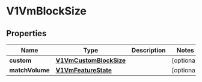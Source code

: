 # V1VmBlockSize

## Properties
Name | Type | Description | Notes
------------ | ------------- | ------------- | -------------
**custom** | [**V1VmCustomBlockSize**](V1VmCustomBlockSize.md) |  |  [optional]
**matchVolume** | [**V1VmFeatureState**](V1VmFeatureState.md) |  |  [optional]
